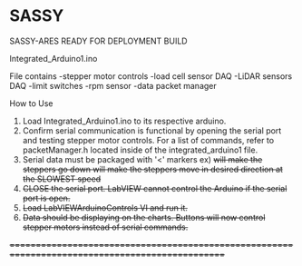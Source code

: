 
# SASSY
SASSY-ARES READY FOR DEPLOYMENT BUILD

Integrated_Arduino1.ino

File contains
-stepper motor controls
-load cell sensor DAQ
-LiDAR sensors DAQ
-limit switches
-rpm sensor
-data packet manager

How to Use
1) Load Integrated_Arduino1.ino to its respective arduino.
2) Confirm serial communication is functional by opening the serial port and testing stepper motor controls. For a list of commands, refer to packetManager.h located inside of the integrated_arduino1 file.
3) Serial data must be packaged with '<' markers
	ex) 
		<s> will make the steppers go down
		<d> will make the steppers move in desired direction at the SLOWEST speed
4) CLOSE the serial port. LabVIEW cannot control the Arduino if the serial port is open.
5) Load LabVIEWArduinoControls VI and run it.
6) Data should be displaying on the charts. Buttons will now control stepper motors instead of serial commands.
	

===============================================================================================
